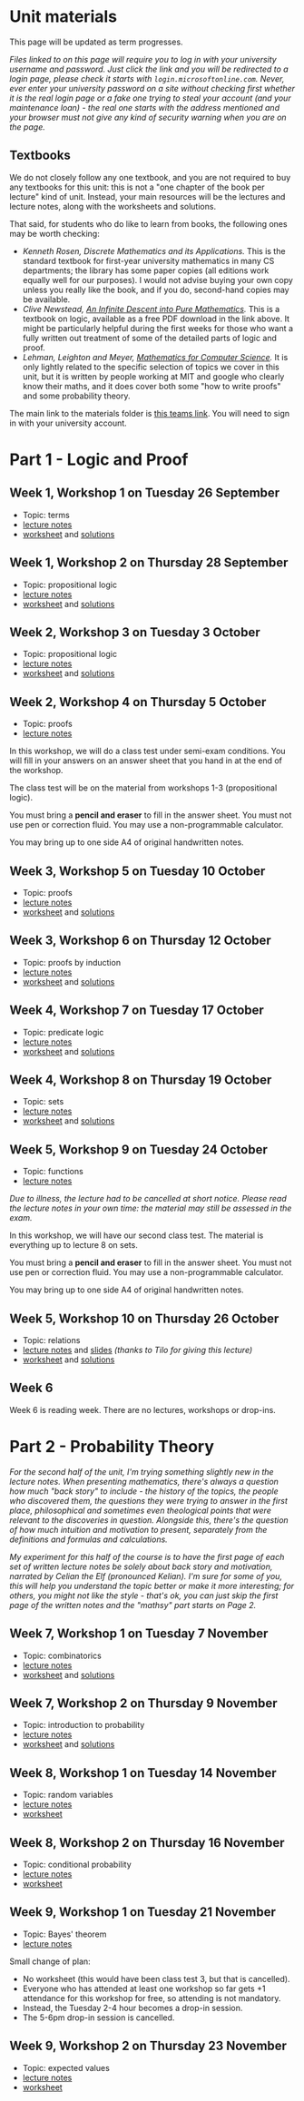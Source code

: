 # Unit materials

This page will be updated as term progresses.

_Files linked to on this page will require you to log in with your university username and password. Just click the link and you will be redirected to a login page, please check it starts with `login.microsoftonline.com`. Never, ever enter your university password on a site without checking first whether it is the real login page or a fake one trying to steal your account (and your maintenance loan) - the real one starts with the address mentioned and your browser must not give any kind of security warning when you are on the page._

## Textbooks

We do not closely follow any one textbook, and you are not required to buy any textbooks for this unit: this is not a "one chapter of the book per lecture" kind of unit. Instead, your main resources will be the lectures and lecture notes, along with the worksheets and solutions.

That said, for students who do like to learn from books, the following ones may be worth checking:

  - _Kenneth Rosen, Discrete Mathematics and its Applications._ This is the standard textbook for first-year university mathematics in many CS departments; the library has some paper copies (all editions work equally well for our purposes). I would not advise buying your own copy unless you really like the book, and if you do, second-hand copies may be available.
  - _Clive Newstead, [An Infinite Descent into Pure Mathematics](https://infinitedescent.xyz/)._ This is a textbook on logic, available as a free PDF download in the link above. It might be particularly helpful during the first weeks for those who want a fully written out treatment of some of the detailed parts of logic and proof.
  - _Lehman, Leighton and Meyer, [Mathematics for Computer Science](https://courses.csail.mit.edu/6.042/spring18/mcs.pdf)._ It is only lightly related to the specific selection of topics we cover in this unit, but it is written by people working at MIT and google who clearly know their maths, and it does cover both some "how to write proofs" and some probability theory.

The main link to the materials folder is [this teams link](https://uob.sharepoint.com/teams/UnitTeams-COMS10014-2023-24-TB-1-A/Class%20Materials/Forms/AllItems.aspx). You will need to sign in with your university account.

# Part 1 - Logic and Proof

## Week 1, Workshop 1 on Tuesday 26 September

  - Topic: terms
  - [lecture notes](https://uob.sharepoint.com/teams/UnitTeams-COMS10014-2023-24-TB-1-A/Class%20Materials/notes/01-terms.pdf)
  - [worksheet](https://uob.sharepoint.com/teams/UnitTeams-COMS10014-2023-24-TB-1-A/Class%20Materials/worksheets/WS01_Terms.pdf)
  and [solutions](https://uob.sharepoint.com/teams/UnitTeams-COMS10014-2023-24-TB-1-A/Class%20Materials/solutions/SL01_Terms.pdf)

## Week 1, Workshop 2 on Thursday 28 September

  - Topic: propositional logic
  - [lecture notes](https://uob.sharepoint.com/teams/UnitTeams-COMS10014-2023-24-TB-1-A/Class%20Materials/notes/02-logic.pdf)
  - [worksheet](https://uob.sharepoint.com/teams/UnitTeams-COMS10014-2023-24-TB-1-A/Class%20Materials/worksheets/WS02_Logic1.pdf) and 
  [solutions](https://uob.sharepoint.com/teams/UnitTeams-COMS10014-2023-24-TB-1-A/Class%20Materials/solutions/SL02_Logic1.pdf)

## Week 2, Workshop 3 on Tuesday 3 October

  - Topic: propositional logic
  - [lecture notes](https://uob.sharepoint.com/teams/UnitTeams-COMS10014-2023-24-TB-1-A/Class%20Materials/notes/03-morelogic.pdf)
  - [worksheet](https://uob.sharepoint.com/teams/UnitTeams-COMS10014-2023-24-TB-1-A/Class%20Materials/worksheets/WS03_Logic2.pdf) and 
  [solutions](https://uob.sharepoint.com/teams/UnitTeams-COMS10014-2023-24-TB-1-A/Class%20Materials/solutions/SL03_Logic2.pdf)

## Week 2, Workshop 4 on Thursday 5 October

  - Topic: proofs
  - [lecture notes](https://uob.sharepoint.com/teams/UnitTeams-COMS10014-2023-24-TB-1-A/Class%20Materials/notes/04-proofs.pdf)

In this workshop, we will do a class test under semi-exam conditions. You will fill in your answers on an answer sheet that you hand in at the end of the workshop.

The class test will be on the material from workshops 1-3 (propositional logic).

You must bring a **pencil and eraser** to fill in the answer sheet. You must not use pen or correction fluid. You may use a non-programmable calculator.

You may bring up to one side A4 of original handwritten notes.

## Week 3, Workshop 5 on Tuesday 10 October

  - Topic: proofs
  - [lecture notes](https://uob.sharepoint.com/teams/UnitTeams-COMS10014-2023-24-TB-1-A/Class%20Materials/notes/05-moreproofs.pdf)
  - [worksheet](https://uob.sharepoint.com/teams/UnitTeams-COMS10014-2023-24-TB-1-A/Class%20Materials/worksheets/WS05_Proofs.pdf) and 
  [solutions](https://uob.sharepoint.com/teams/UnitTeams-COMS10014-2023-24-TB-1-A/Class%20Materials/solutions/SL05_Proofs.pdf)

## Week 3, Workshop 6 on Thursday 12 October

  - Topic: proofs by induction
  - [lecture notes](https://uob.sharepoint.com/teams/UnitTeams-COMS10014-2023-24-TB-1-A/Class%20Materials/notes/06-induction.pdf)
  - [worksheet](https://uob.sharepoint.com/teams/UnitTeams-COMS10014-2023-24-TB-1-A/Class%20Materials/worksheets/WS06_Induction.pdf) and 
  [solutions](https://uob.sharepoint.com/teams/UnitTeams-COMS10014-2023-24-TB-1-A/Class%20Materials/solutions/SL06_Induction.pdf)

## Week 4, Workshop 7 on Tuesday 17 October

  - Topic: predicate logic
  - [lecture notes](https://uob.sharepoint.com/teams/UnitTeams-COMS10014-2023-24-TB-1-A/Class%20Materials/notes/07-predicates.pdf)
  - [worksheet](https://uob.sharepoint.com/teams/UnitTeams-COMS10014-2023-24-TB-1-A/Class%20Materials/worksheets/WS07_Predicates.pdf) and 
  [solutions](https://uob.sharepoint.com/teams/UnitTeams-COMS10014-2023-24-TB-1-A/Class%20Materials/solutions/SL07_Predicates.pdf)

## Week 4, Workshop 8 on Thursday 19 October

  - Topic: sets
  - [lecture notes](https://uob.sharepoint.com/teams/UnitTeams-COMS10014-2023-24-TB-1-A/Class%20Materials/notes/08-sets.pdf)
  - [worksheet](https://uob.sharepoint.com/teams/UnitTeams-COMS10014-2023-24-TB-1-A/Class%20Materials/worksheets/WS08_Sets.pdf) and 
  [solutions](https://uob.sharepoint.com/teams/UnitTeams-COMS10014-2023-24-TB-1-A/Class%20Materials/solutions/SL08_Sets.pdf)

## Week 5, Workshop 9 on Tuesday 24 October

  - Topic: functions
  - [lecture notes](https://uob.sharepoint.com/teams/UnitTeams-COMS10014-2023-24-TB-1-A/Class%20Materials/notes/09-functions.pdf)

_Due to illness, the lecture had to be cancelled at short notice. Please read the lecture notes in your own time: the material may still be assessed in the exam._

In this workshop, we will have our second class test. The material is everything up to lecture 8 on sets.

You must bring a **pencil and eraser** to fill in the answer sheet. You must not use pen or correction fluid. You may use a non-programmable calculator.

You may bring up to one side A4 of original handwritten notes.

## Week 5, Workshop 10 on Thursday 26 October

  - Topic: relations
  - [lecture notes](https://uob.sharepoint.com/teams/UnitTeams-COMS10014-2023-24-TB-1-A/Class%20Materials/notes/10-relations.pdf) and [slides](https://uob.sharepoint.com/teams/UnitTeams-COMS10014-2023-24-TB-1-A/Class%20Materials/notes/2023_10_25-COMS10014__L10_Relations.pdf) _(thanks to Tilo for giving this lecture)_
  - [worksheet](https://uob.sharepoint.com/teams/UnitTeams-COMS10014-2023-24-TB-1-A/Class%20Materials/worksheets/WS10_Functions_Relations.pdf) and 
  [solutions](https://uob.sharepoint.com/teams/UnitTeams-COMS10014-2023-24-TB-1-A/Class%20Materials/solutions/SL10_Functions_Relations.pdf)

## Week 6

Week 6 is reading week. There are no lectures, workshops or drop-ins.

# Part 2 - Probability Theory

_For the second half of the unit, I'm trying something slightly new in the lecture notes. When presenting mathematics, there's always a question how much "back story" to include - the history of the topics, the people who discovered them, the questions they were trying to answer in the first place, philosophical and sometimes even theological points that were relevant to the discoveries in question. Alongside this, there's the question of how much intuition and motivation to present, separately from the definitions and formulas and calculations._

_My experiment for this half of the course is to have the first page of each set of written lecture notes be solely about back story and motivation, narrated by Celian the Elf (pronounced Kelian). I'm sure for some of you, this will help you understand the topic better or make it more interesting; for others, you might not like the style - that's ok, you can just skip the first page of the written notes and the "mathsy" part starts on Page 2._

## Week 7, Workshop 1 on Tuesday 7 November

  - Topic: combinatorics
  - [lecture notes](https://uob.sharepoint.com/teams/UnitTeams-COMS10014-2023-24-TB-1-A/Class%20Materials/notes/11-combinatorics.pdf)
  - [worksheet](https://uob.sharepoint.com/teams/UnitTeams-COMS10014-2023-24-TB-1-A/Class%20Materials/worksheets/WS11_Combinatorics.pdf) and 
  [solutions](https://uob.sharepoint.com/teams/UnitTeams-COMS10014-2023-24-TB-1-A/Class%20Materials/solutions/SL11_Combinatorics.pdf)

## Week 7, Workshop 2 on Thursday 9 November

  - Topic: introduction to probability
  - [lecture notes](https://uob.sharepoint.com/teams/UnitTeams-COMS10014-2023-24-TB-1-A/Class%20Materials/notes/12-probability.pdf)
  - [worksheet](https://uob.sharepoint.com/teams/UnitTeams-COMS10014-2023-24-TB-1-A/Class%20Materials/worksheets/WS12_Probability.pdf) and 
  [solutions](https://uob.sharepoint.com/teams/UnitTeams-COMS10014-2023-24-TB-1-A/Class%20Materials/solutions/SL11_Probability.pdf)

## Week 8, Workshop 1 on Tuesday 14 November

  - Topic: random variables
  - [lecture notes](https://uob.sharepoint.com/teams/UnitTeams-COMS10014-2023-24-TB-1-A/Class%20Materials/notes/13-randomvariables.pdf)
  - [worksheet](https://uob.sharepoint.com/teams/UnitTeams-COMS10014-2023-24-TB-1-A/Class%20Materials/worksheets/WS13_Random.pdf)

## Week 8, Workshop 2 on Thursday 16 November

  - Topic: conditional probability
  - [lecture notes](https://uob.sharepoint.com/teams/UnitTeams-COMS10014-2023-24-TB-1-A/Class%20Materials/notes/14-conditional.pdf)
  - [worksheet](https://uob.sharepoint.com/teams/UnitTeams-COMS10014-2023-24-TB-1-A/Class%20Materials/worksheets/WS14_Conditional.pdf)

## Week 9, Workshop 1 on Tuesday 21 November

  - Topic: Bayes' theorem
  - [lecture notes](https://uob.sharepoint.com/teams/UnitTeams-COMS10014-2023-24-TB-1-A/Class%20Materials/notes/15-Bayes.pdf)

Small change of plan:

  - No worksheet (this would have been class test 3, but that is cancelled).
  - Everyone who has attended at least one workshop so far gets +1 attendance for this workshop for free, so attending is not mandatory.
  - Instead, the Tuesday 2-4 hour becomes a drop-in session. 
  - The 5-6pm drop-in session is cancelled.

## Week 9, Workshop 2 on Thursday 23 November

  - Topic: expected values
  - [lecture notes](https://uob.sharepoint.com/teams/UnitTeams-COMS10014-2023-24-TB-1-A/Class%20Materials/notes/16-expected.pdf)
  - [worksheet](https://uob.sharepoint.com/teams/UnitTeams-COMS10014-2023-24-TB-1-A/Class%20Materials/worksheets/WS16_Expected.pdf)
